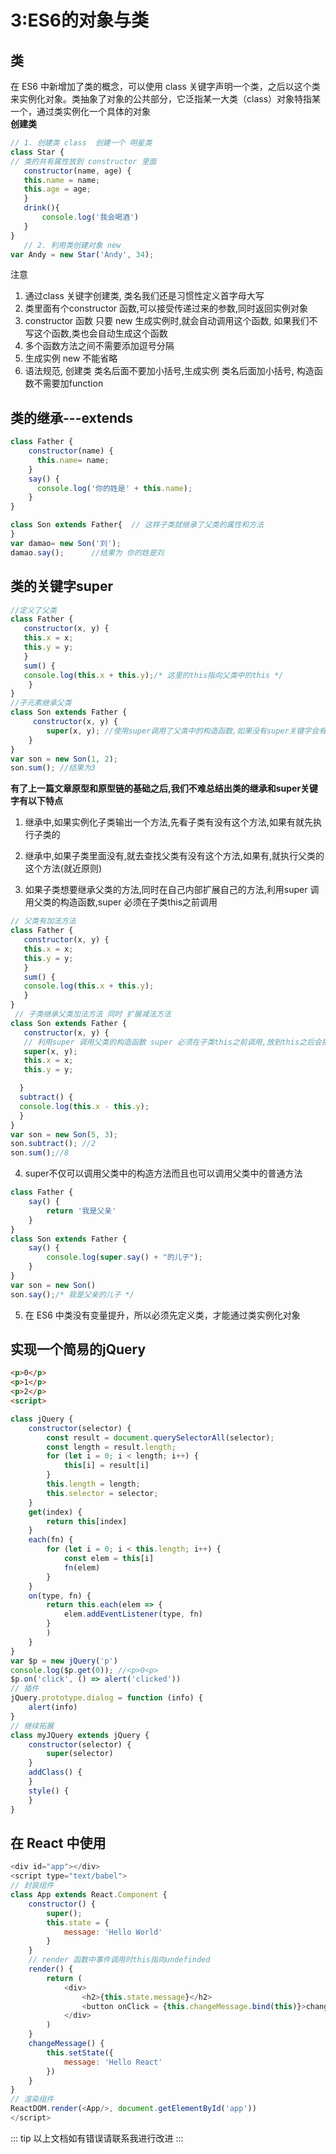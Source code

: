 # 3:ES6的对象与类
## 类
在 ES6 中新增加了类的概念，可以使用 class 关键字声明一个类，之后以这个类来实例化对象。类抽象了对象的公共部分，它泛指某一大类（class）对象特指某一个，通过类实例化一个具体的对象<br>
**创建类**<br>
``` JavaScript
// 1. 创建类 class  创建一个 明星类
class Star {
// 类的共有属性放到 constructor 里面
   constructor(name, age) {
   this.name = name;
   this.age = age;
   }
   drink(){
       console.log('我会喝酒')
   }
}
   // 2. 利用类创建对象 new
var Andy = new Star('Andy', 34);
```
注意<br>
1. 通过class 关键字创建类, 类名我们还是习惯性定义首字母大写
2. 类里面有个constructor 函数,可以接受传递过来的参数,同时返回实例对象
3. constructor 函数 只要 new 生成实例时,就会自动调用这个函数, 如果我们不写这个函数,类也会自动生成这个函数
4. 多个函数方法之间不需要添加逗号分隔
5. 生成实例 new 不能省略
6. 语法规范, 创建类 类名后面不要加小括号,生成实例 类名后面加小括号, 构造函数不需要加function
## 类的继承---extends
``` JavaScript
class Father {
    constructor(name) {
      this.name= name;
    }
    say() {
      console.log('你的姓是' + this.name);
    }
}

class Son extends Father{  // 这样子类就继承了父类的属性和方法
}
var damao= new Son('刘');
damao.say();      //结果为 你的姓是刘
```
## 类的关键字super
``` JavaScript
//定义了父类
class Father {
   constructor(x, y) {
   this.x = x;
   this.y = y;
   }
   sum() {
   console.log(this.x + this.y);/* 这里的this指向父类中的this */
	}
}
//子元素继承父类
class Son extends Father {
	 constructor(x, y) {
		super(x, y); //使用super调用了父类中的构造函数,如果没有super关键字会有报错
	}
}
var son = new Son(1, 2);
son.sum(); //结果为3 
```
**有了上一篇文章原型和原型链的基础之后,我们不难总结出类的继承和super关键字有以下特点**<br>
1. 继承中,如果实例化子类输出一个方法,先看子类有没有这个方法,如果有就先执行子类的

2. 继承中,如果子类里面没有,就去查找父类有没有这个方法,如果有,就执行父类的这个方法(就近原则)

3. 如果子类想要继承父类的方法,同时在自己内部扩展自己的方法,利用super 调用父类的构造函数,super 必须在子类this之前调用
``` JavaScript
// 父类有加法方法
class Father {
   constructor(x, y) {
   this.x = x;
   this.y = y;
   }
   sum() {
   console.log(this.x + this.y);
   }
}
 // 子类继承父类加法方法 同时 扩展减法方法
class Son extends Father {
   constructor(x, y) {
   // 利用super 调用父类的构造函数 super 必须在子类this之前调用,放到this之后会报错
   super(x, y);
   this.x = x;
   this.y = y;

  }
  subtract() {
  console.log(this.x - this.y);
  }
}
var son = new Son(5, 3);
son.subtract(); //2
son.sum();//8
```
4. super不仅可以调用父类中的构造方法而且也可以调用父类中的普通方法
``` JavaScript
class Father {
    say() {
        return '我是父亲'
    }
}
class Son extends Father {
    say() {
        console.log(super.say() + "的儿子");
    }
}
var son = new Son()
son.say();/* 我是父亲的儿子 */
```
5. 在 ES6 中类没有变量提升，所以必须先定义类，才能通过类实例化对象

## 实现一个简易的jQuery
```html
<p>0</p>
<p>1</p>
<p>2</p>
<script>
```
``` javaScript
class jQuery {
    constructor(selector) {
        const result = document.querySelectorAll(selector);
        const length = result.length;
        for (let i = 0; i < length; i++) {
            this[i] = result[i]
        }
        this.length = length;
        this.selector = selector;
    }
    get(index) {
        return this[index]
    }
    each(fn) {
        for (let i = 0; i < this.length; i++) {
            const elem = this[i]
            fn(elem)
        }
    }
    on(type, fn) {
        return this.each(elem => {
            elem.addEventListener(type, fn)
        }
        )
    }
}
var $p = new jQuery('p')
console.log($p.get(0)); //<p>0<p>
$p.on('click', () => alert('clicked'))
// 插件
jQuery.prototype.dialog = function (info) {
    alert(info)
}
// 继续拓展
class myJQuery extends jQuery {
    constructor(selector) {
        super(selector)
    }
    addClass() {
    }
    style() {
    }
}
```
## 在 React 中使用
```js
<div id="app"></div>
<script type="text/babel">
// 封装组件
class App extends React.Component {
    constructor() {
        super();
        this.state = {
            message: 'Hello World'
        }
    }
    // render 函数中事件调用时this指向undefinded
    render() {
        return (
            <div>
                <h2>{this.state.message}</h2>
                <button onClick = {this.changeMessage.bind(this)}>change message</button>
            </div>
        )
    }
    changeMessage() {
        this.setState({
            message: 'Hello React'
        })
    }
}
// 渲染组件
ReactDOM.render(<App/>, document.getElementById('app'))
</script>
```
::: tip
以上文档如有错误请联系我进行改进
:::
